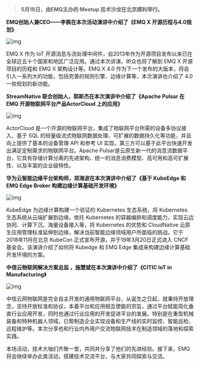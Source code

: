 > **5月18日，由EMQ主办的 Meetup 技术沙龙在北京顺利举行。**

**EMQ创始人兼CEO——李枫在本次活动演讲中介绍了《EMQ X 开源历程与4.0规划》**

![img](https://static.emqx.net/images/meetup-1-20190520.jpg)

EMQ X 作为 IoT 开源消息与流处理中间件，自2013年作为开源项目发布以来已在全球近五十个国家和地区广泛应用。通过本次讲演，听众也将了解到 EMQ X 开源项目的历程和 EMQ X 架构设计等。EMQ X 4.0 作为下一个发布的大版本，将会引入一系列大的功能，包括完善的规则引擎、边缘计算等，本次演讲也介绍了 4.0 一些规划的新功能。

**StreamNative 联合创始人，郭斯杰在本次演讲中介绍了《Apache Pulsar 在 EMQ 开源物联网平台产品ActorCloud 上的应用》**

![img](https://static.emqx.net/images/meetup-2-20190520.jpg)

ActorCloud 是一个开源的物联网平台，集成了物联网平台所需的设备多协议接入、基于 SQL 的轻量级流式物联网数据处理、可扩展的数据持久化等功能，并且向上提供了基本的设备管理 API 和参考 UI 实现，第三方可以基于此平台快速开发出满足定制需求的物联网平台。Apache Pulsar是云原生新一代的消息流数据平台，它具有存储计算分离的先进架构、统一的消息消费模型、高可用和高可扩展性、以及丰富的企业级特性。

**华为云智能边缘平台架构师，郑海波在本次演讲中介绍了《基于 KubeEdge 和 EMQ Edge Broker 构建边缘计算基础开发环境》**

![img](https://static.emqx.net/images/meetup-3-20190520.jpg)

KubeEdge 为边缘计算构建一个验证的 Kubernetes 生态系统，将 Kubernetes 生态系统从云端扩展到边缘，依托 Kubernetes 的容器编排和调度能力，实现云边协同、计算下沉、海量设备接入等，将 Kubernetes 的优势和 CloudNative 云原生应用管理标准延伸到边缘，解决当前智能边缘领域用户所面临的挑战。它于2018年11月在北京 KubeCon 正式宣布开源，并于19年3月20日正式进入 CNCF 基金会。该演讲介绍了如何将 Kubedge 和 EMQ Edge 集成来构建边缘计算基础开发环境的方案。

**中信云物联网解决方案总监 ，施慧斌在本次演讲中介绍了《CITIC IoT in Manufacturing》**

![img](https://static.emqx.net/images/meetup-4-20190520.jpg)

中信云网物联网是完全自主开发的通用物联网平台，从诞生之日起，就秉持开放理念，坚持开放标准和协议，本着平台和应用相互使能的宗旨，通过平台赋能简化垂直行业应用开发，同时也通过行业应用的开发促进平台的发展。特别是在重型机械装备和特种机器人领域，已帮制造企业实现设备和生产线的实时监控、智能巡检、远程维护等。本次分享也和行业内外用户交流物联网技术在制造领域的落地和探索实践。

本场活动，技术大咖们齐聚一堂，共同并分享了他们的先进经验。接下来，EMQ将会继续举办此类活动，搭建技术交流平台，与大家共同探索与交流。